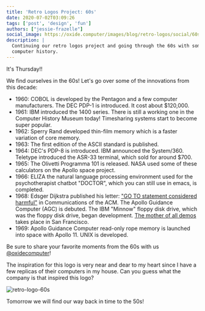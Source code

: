 ```yaml
---
title: 'Retro Logos Project: 60s'
date: 2020-07-02T03:09:26
tags: ['post', 'design', 'fun']
authors: ["jessie-frazelle"]
social_image: https://oxide.computer/images/blog/retro-logos/social/60s.png
description: |
  Continuing our retro logos project and going through the 60s with some fun
  computer history.
---
```


It's Thursday!!

We find ourselves in the 60s! Let's go over some of the innovations from this
decade: 

- 1960: COBOL is developed by the Pentagon and a few computer manufacturers. The
    DEC PDP-1 is introduced. It cost about $120,000.
- 1961: IBM introduced the 1400 series. There is still a working one in the
    Computer History Museum today! Timesharing systems start to become super
    popular.
- 1962: Sperry Rand developed thin-film memory which is a faster variation of
    core memory.
- 1963: The first edition of the ASCII standard is published.
- 1964: DEC's PDP-8 is introduced. IBM announced the System/360. Teletype
    introduced the ASR-33 terminal, which sold for around $700.
- 1965: The Olivetti Programma 101 is released. NASA used some of these
    calculators on the Apollo space project.
- 1966: ELIZA the natural language processing environment used for the 
    psychotherapist chatbot "DOCTOR", which you can still use in emacs, is
    completed.
- 1968: Edsger Dijkstra published his letter: 
    ["GO TO statement considered harmful"](https://dl.acm.org/doi/10.1145/362929.362947) in 
    Communications of the ACM. The Apollo Guidance Computer (AGC) is debuted.
    The IBM "Minnow" floppy disk drive, which was the floppy disk drive, began
    development. [The mother of all demos](https://www.youtube.com/watch?v=yJDv-zdhzMY)
    takes place in San Francisco.
- 1969: Apollo Guidance Computer read-only rope memory is launched into space 
    with Apollo 11. UNIX is developed. 

Be sure to share your favorite moments from the 60s with us 
[@oxidecomputer](https://twitter.com/oxidecomputer)!

The inspiration for this logo is very near and dear to my heart since I have a 
few replicas of their computers in my house. Can you guess what the company is
that inspired this logo?

<div class="my-8 border-4 border-oxide-green">
  <picture>
    <source srcset="/images/blog/retro-logos/60s-narrow.png" media="(max-width: 767px)">
    <img src="/images/blog/retro-logos/60s.png" alt="retro-logo-60s" />
  </picture>
</div>

Tomorrow we will find our way back in time to the 50s!
